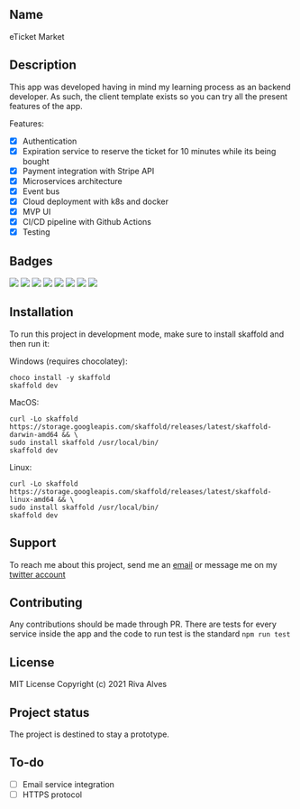 ## Name
eTicket Market


## Description
This app was developed having in mind my learning process as an backend developer. As such, the client template exists so you can try all the present features of the app. 

Features:
- [x] Authentication
- [x] Expiration service to reserve the ticket for 10 minutes while its being bought 
- [x] Payment integration with Stripe API
- [x] Microservices architecture
- [x] Event bus
- [x] Cloud deployment with k8s and docker
- [x] MVP UI
- [x] CI/CD pipeline with Github Actions
- [x] Testing  

## Badges
![](https://img.shields.io/static/v1?label=Language&message=TypeScript&color=blue)
![](https://img.shields.io/badge/Database-MongoDB-lightgrey)
![](https://img.shields.io/badge/Eventbus-NATS-lightgreen)
![](https://img.shields.io/badge/Virtualization-Docker-lightblue)
![](https://img.shields.io/badge/Test-Jest-dark%20yellow)
![](https://img.shields.io/badge/Containerization-Kubernetes-red)
![](https://img.shields.io/badge/CI%2FCD-Github%20Actions-red)
![](https://img.shields.io/badge/Cloud-Digital%20Ocean-blue)


## Installation

To run this project in development mode, make sure to install skaffold and then run it:

Windows (requires chocolatey):
```
choco install -y skaffold
skaffold dev
```

MacOS:
```
curl -Lo skaffold https://storage.googleapis.com/skaffold/releases/latest/skaffold-darwin-amd64 && \
sudo install skaffold /usr/local/bin/
skaffold dev
```

Linux:
```
curl -Lo skaffold https://storage.googleapis.com/skaffold/releases/latest/skaffold-linux-amd64 && \
sudo install skaffold /usr/local/bin/
skaffold dev
```

## Support

To reach me about this project, send me an [email](rivvarivva@gmail.com) or message me on my [twitter account](https://twitter.com/rivva_a)


## Contributing

Any contributions should be made through PR. There are tests for every service inside the app and the code to run test is the standard ```npm run test```


## License

MIT License
Copyright (c) 2021 Riva Alves 


## Project status

The project is destined to stay a prototype.

## To-do

- [ ] Email service integration
- [ ] HTTPS protocol
